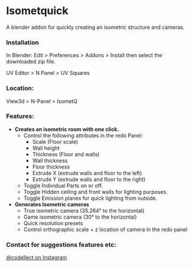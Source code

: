 # Isometquick
A blender addon for quickly creating an isometric structure and cameras.

### Installation

In Blender: Edit > Preferences > Addons > Install then select the downloaded zip file.

UV Editor > N Panel > UV Squares

### Location:
View3d > N-Panel > IsometQ

### Features:
- **Creates an isometric room with one click.**
	- Control the following attributes in the redo Panel:
		- Scale (Floor scale)
		- Wall height
		- Thickness (Floor and walls)
		- Wall thickness
		- Floor thickness
		- Extrude X (extrude walls and floor to the left)
		- Extrude Y (extrude walls and floor to the right)
	- Toggle Individual Parts on or off.
	- Toggle Hidden ceiling and front walls for lighting purposes.
	- Toggle Emission planes for quick lighting from outside.
- **Generates Isometric cameras**
	- True isometric camera (35.264° to the horizontal)
	- Game isometric camera (30° to the horizontal)
	- Quick resolution presets
	- Control orthographic scale + z location of camera in the redo panel
	
### Contact for suggestions features etc:
[@codellect on Instagram](https://www.instagram.com/codellect/)

